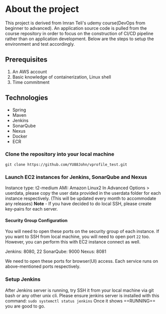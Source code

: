 # About the project
This project is derived from Imran Teli's udemy course(DevOps from beginner to advanced). An application source code is pulled from the course repository in order to focus on the construction of CI/CD pipeline rather than on application development.
Below are the steps to setup the environment and test accordingly.

## Prerequisites
1. An AWS account 
2. Basic knowledge of containerization, Linux shell
3. Time commitment

## Technologies 
- Spring
- Maven
- Jenkins
- SonarQube
- Nexus
- Docker
- ECR

### Clone the repository into your local machine 

`git clone https://github.com/YU88John/vprofile_test.git`

### Launch EC2 instances for Jenkins, SonarQube and Nexus 

Instance type: t2-medium
AMI: Amazon Linux2
In Advanced Options > userdata, please copy the user data provided in the userdata folder for each instance respectively. (This will be updated every month to accommodate any releases)
**Note** - If you have decided to do local SSH, please create key-pairs for each server.

#### Security Group Configuration
You will need to open these ports on the security group of each instance. If you want to SSH from local machine, you will need to open port `22` too. However, you can perform this with EC2 instance connect as well.

Jenkins: 8080, 22
SonarQube: 9000
Nexus: 8081

We need to open these ports for browser(UI) access. Each service runs on above-mentioned ports respectively.

### Setup Jenkins 

After Jenkins server is running, try SSH it from your local machine via git bash or any other unix cli. 
Please ensure jenkins server is installed with this command: `sudo systemctl status jenkins` 
Once it shows ==RUNNING== you are good to go.






